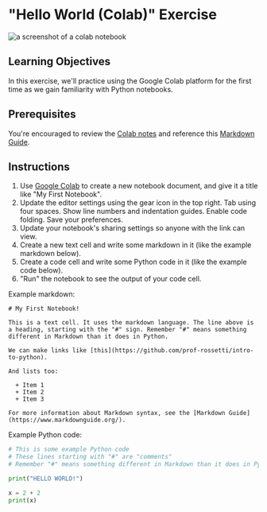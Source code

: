 # "Hello World (Colab)" Exercise

![a screenshot of a colab notebook](/img/exercises/hello-world/colab-notebook.png)

## Learning Objectives

In this exercise, we'll practice using the Google Colab platform for the first time as we gain familiarity with Python notebooks.

## Prerequisites

You're encouraged to review the [Colab notes](/notes/devtools/google-colab.md) and reference this [Markdown Guide](https://www.markdownguide.org/).



## Instructions

  1. Use [Google Colab](https://colab.research.google.com/) to create a new notebook document, and give it a title like "My First Notebook".
  2. Update the editor settings using the gear icon in the top right. Tab using four spaces. Show line numbers and indentation guides. Enable code folding. Save your preferences.
  3. Update your notebook's sharing settings so anyone with the link can view.
  4. Create a new text cell and write some markdown in it (like the example markdown below).
  5. Create a code cell and write some Python code in it (like the example code below).
  6. "Run" the notebook to see the output of your code cell.
 

Example markdown:

```
# My First Notebook!

This is a text cell. It uses the markdown language. The line above is a heading, starting with the "#" sign. Remember "#" means something different in Markdown than it does in Python.

We can make links like [this](https://github.com/prof-rossetti/intro-to-python).

And lists too:

  + Item 1
  + Item 2
  + Item 3

For more information about Markdown syntax, see the [Markdown Guide](https://www.markdownguide.org/).
```


Example Python code:

```py
# This is some example Python code
# These lines starting with "#" are "comments"
# Remember "#" means something different in Markdown than it does in Python

print("HELLO WORLD!")

x = 2 + 2
print(x)
```


